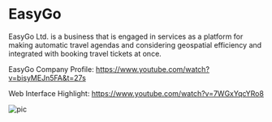 # EasyGo

EasyGo Ltd. is a business that is engaged in services as a platform for making automatic travel agendas and considering geospatial efficiency and integrated with booking travel tickets at once.

EasyGo Company Profile:
https://www.youtube.com/watch?v=bisyMEJn5FA&t=27s

Web Interface Highlight:
https://www.youtube.com/watch?v=7WGxYqcYRo8

![pic](easygo-landing-page-full.png)
